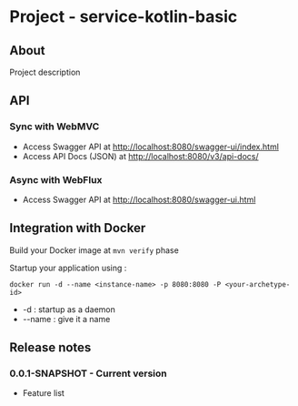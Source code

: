 # Project - service-kotlin-basic

## About

Project description

## API

### Sync with WebMVC

* Access Swagger API at [http://localhost:8080/swagger-ui/index.html](http://localhost:8080/swagger-ui/index.html)
* Access API Docs (JSON) at [http://localhost:8080/v3/api-docs/](http://localhost:8080/v3/api-docs/)

### Async with WebFlux

* Access Swagger API at [http://localhost:8080/swagger-ui.html](http://localhost:8080/swagger-ui.html)

## Integration with Docker

Build your Docker image at ```mvn verify``` phase

Startup your application using :

```
docker run -d --name <instance-name> -p 8080:8080 -P <your-archetype-id>
```

* -d : startup as a daemon
* --name : give it a name

## Release notes

### 0.0.1-SNAPSHOT - Current version

* Feature list